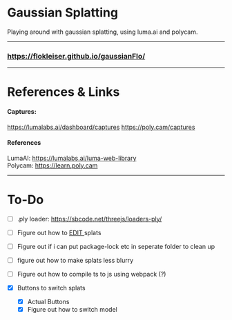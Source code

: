 # Gaussian Splatting 

Playing around with gaussian splatting, using luma.ai and polycam.
___

### https://flokleiser.github.io/gaussianFlo/
___

# References & Links

#### Captures: 
https://lumalabs.ai/dashboard/captures
https://poly.cam/captures

#### References
LumaAI: https://lumalabs.ai/luma-web-library <br>
Polycam: https://learn.poly.cam 



___

# To-Do


- [ ] .ply loader: https://sbcode.net/threejs/loaders-ply/

- [ ] Figure out how to <ins> EDIT </ins> splats
- [ ] Figure out if i can put package-lock etc in seperate folder to clean up
- [ ] figure out how to make splats less blurry
- [ ] Figure out how to compile ts to js using webpack (?)

- [x] Buttons to switch splats
    - [x] Actual Buttons
    - [x] Figure out how to switch model